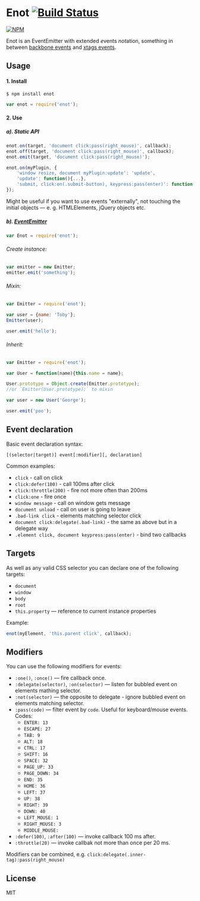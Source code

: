 # Enot [![Build Status](https://travis-ci.org/dfcreative/enot.svg?branch=master)](https://travis-ci.org/dfcreative/enot)

[![NPM](https://nodei.co/npm/enot.png?downloads=true&downloadRank=true&stars=true)](https://nodei.co/npm/enot/)

Enot is an EventEmitter with extended <em>e</em>vents <em>not</em>ation, something in between [backbone events](http://backbonejs.org/#View-delegateEvents) and [xtags events](http://www.x-tags.org/docs#pseudos).


## Usage

#### 1. Install

`$ npm install enot`

```js
var enot = require('enot');
```

#### 2. Use

##### a). Static API

```js
enot.on(target, 'document click:pass(right_mouse)', callback);
enot.off(target, 'document click:pass(right_mouse)', callback);
enot.emit(target, 'document click:pass(right_mouse)');

enot.on(myPlugin, {
	'window resize, document myPlugin:update': 'update',
	'update': function(){...},
	'submit, click:on(.submit-button), keypress:pass(enter)': function(){...}
});
```

Might be useful if you want to use events "externally", not touching the initial objects — e. g. HTMLElements, jQuery objects etc.


##### b). [EventEmitter](https://github.com/component/emitter)

```js
var Enot = require('enot');
```

###### Create instance:

```js
var emitter = new Emitter;
emitter.emit('something');
```

###### Mixin:

```js
var Emitter = require('enot');

var user = {name: 'Toby'};
Emitter(user);

user.emit('hello');
```

###### Inherit:

```js
var Emitter = require('enot');

var User = function(name){this.name = name};

User.prototype = Object.create(Emitter.prototype);
//or `Emitter(User.prototype);` to mixin

var user = new User('George');

user.emit('poo');
```


## Event declaration

Basic event declaration syntax:

`[(selector|target)] event[:modifier][, declaration]`


Common examples:

* `click` - call on click
* `click:defer(100)` - call 100ms after click
* `click:throttle(200)` - fire not more often than 200ms
* `click:one` - fire once
* `window message` - call on window gets message
* `document unload` - call on user is going to leave
* `.bad-link click` - elements matching selector click
* `document click:delegate(.bad-link)` - the same as above but in a delegate way
* `.element click, document keypress:pass(enter)` - bind two callbacks
<!-- `keypress:pass(ctrl + alt + del)` - catch windows task manager call -->
<!-- `keypress:pass(/y/i) + keypress:pass(/e/i) + keypress:pass(/s/i)` - catch user’s consent. -->
<!-- `touch` - normalized crossbrowser gesture -->
<!-- `all` - call on any event -->


## Targets


As well as any valid CSS selector you can declare one of the following targets:

* `document`
* `window`
* `body`
* `root`
* `this.property` — reference to current instance properties

Example:

```js
enot(myElement, 'this.parent click', callback);
```


## Modifiers

You can use the following modifiers for events:

* `:one()`, `:once()` — fire callback once.
* `:delegate(selector)`, `:on(selector)` — listen for bubbled event on elements mathing selector.
* `:not(selector)` — the opposite to delegate - ignore bubbled event on elements matching selector.
* `:pass(code)` — filter event by `code`. Useful for keyboard/mouse events. Codes:
	* `ENTER: 13`
	* `ESCAPE: 27`
	* `TAB: 9`
	* `ALT: 18`
	* `CTRL: 17`
	* `SHIFT: 16`
	* `SPACE: 32`
	* `PAGE_UP: 33`
	* `PAGE_DOWN: 34`
	* `END: 35`
	* `HOME: 36`
	* `LEFT: 37`
	* `UP: 38`
	* `RIGHT: 39`
	* `DOWN: 40`
	* `LEFT_MOUSE: 1`
	* `RIGHT_MOUSE: 3`
	* `MIDDLE_MOUSE: `
* `:defer(100)`, `:after(100)` — invoke callback 100 ms after.
* `:throttle(20)` — invoke callbak not more than once per 20 ms.

Modifiers can be combined, e.g. `click:delegate(.inner-tag):pass(right_mouse)`


## License

MIT

